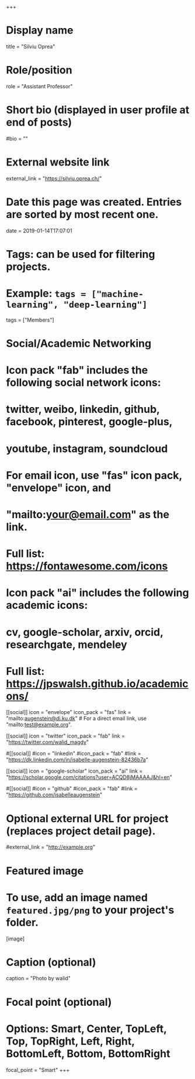 +++
# Display name
title = "Silviu Oprea"

# Role/position
role = "Assistant Professor"

# Short bio (displayed in user profile at end of posts)
#bio = ""

# External website link
external_link = "https://silviu.oprea.ch/"

# Date this page was created. Entries are sorted by most recent one.
date = 2019-01-14T17:07:01

# Tags: can be used for filtering projects.
# Example: `tags = ["machine-learning", "deep-learning"]`
tags = ["Members"]

# Social/Academic Networking
#
# Icon pack "fab" includes the following social network icons:
#
#   twitter, weibo, linkedin, github, facebook, pinterest, google-plus,
#   youtube, instagram, soundcloud
#
#   For email icon, use "fas" icon pack, "envelope" icon, and
#   "mailto:your@email.com" as the link.
#
#   Full list: https://fontawesome.com/icons
#
# Icon pack "ai" includes the following academic icons:
#
#   cv, google-scholar, arxiv, orcid, researchgate, mendeley
#
#   Full list: https://jpswalsh.github.io/academicons/

[[social]]
icon = "envelope"
icon_pack = "fas"
link = "mailto:augenstein@di.ku.dk"  # For a direct email link, use "mailto:test@example.org".

[[social]]
icon = "twitter"
icon_pack = "fab"
link = "https://twitter.com/walid_magdy"

#[[social]]
#icon = "linkedin"
#icon_pack = "fab"
#link = "https://dk.linkedin.com/in/isabelle-augenstein-82436b7a"

[[social]]
icon = "google-scholar"
icon_pack = "ai"
link = "https://scholar.google.com/citations?user=ACQD8jMAAAAJ&hl=en"

#[[social]]
#icon = "github"
#icon_pack = "fab"
#link = "https://github.com/isabelleaugenstein"


# Optional external URL for project (replaces project detail page).
#external_link = "http://example.org"

# Featured image
# To use, add an image named `featured.jpg/png` to your project's folder. 
[image]
  # Caption (optional)
  caption = "Photo by walid"

  # Focal point (optional)
  # Options: Smart, Center, TopLeft, Top, TopRight, Left, Right, BottomLeft, Bottom, BottomRight
  focal_point = "Smart"
+++
